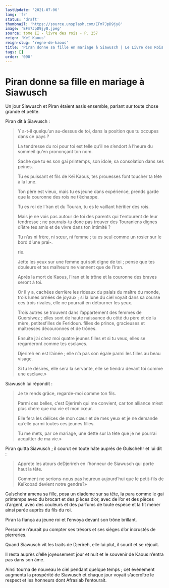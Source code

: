```yaml
---
lastUpdate: '2021-07-06'
lang: 'fr'
status: 'draft'
thumbnail: 'https://source.unsplash.com/EFm7JpD9jy8'
image: 'EFm7JpD9jy8.jpeg'
source: tome II - livre des rois - P. 257
reign: 'Keï Kaous'
reign-slug: 'regne-de-kaous'
title: 'Piran donne sa fille en mariage à Siawusch | Le Livre des Rois | Shâhnâmeh'
tags: []
order: '090'
---
```


# Piran donne sa fille en mariage à Siawusch

Un jour Siawusch et Piran étaient assis ensemble, parlant sur toute chose grande et petite.

Piran dit à Siawusch :

> Y a-t-il quelqu’un au-dessus de toi, dans la position que tu occupes dans ce pays ?
>
> La tendresse du roi pour toi est telle qu’il ne s’endort à l’heure du sommeil qu’en prononçant ton nom.
>
> Sache que tu es son gai printemps, son idole, sa consolation dans ses peines.
>
> Tu es puissant et fils de Keï Kaous, tes prouesses font toucher ta tête à la lune.
>
> Ton père est vieux, mais tu es jeune dans expérience, prends garde que la couronne des rois ne t’échappe.
>
> Tu es roi de l’Iran et du Touran, tu es le vaillant héritier des rois.
>
> Mais je ne vois pas autour de toi des parents qui t’entourent de leur tendresse ; ne pourrais-tu donc pas trouver des Touraniens dignes d’être tes amis et de vivre dans ton intimité ?
>
> Tu n’as ni frère, ni sœur, ni femme ; tu es seul comme un rosier sur le bord d’une prai-.
>
> rie.
>
> Jette les yeux sur une femme qui soit digne de toi ; pense que tes douleurs et tes malheurs ne viennent que de l’Iran.
>
> Après la mort de Kaous, l’Iran et le trône et la couronne des braves seront à toi.
>
> Or il y a, cachées derrière les rideaux du palais du maître du monde, trois lunes ornées de joyaux ; si la lune du ciel voyait dans sa course ces trois rivales, elle ne pourrait en détourner les yeux.
>
> Trois autres se trouvent dans l’appartement des femmes de Guersiwez ; elles sont de haute naissance du côté du père et de la mère, petitesfilles de Feridoun. filles de prince, gracieuses et maîtresses découronnes et de trônes.
>
> Ensuite j’ai chez moi quatre jeunes filles et si tu veux, elles se regarderont comme tes esclaves.
>
> Djerireh en est l’aînée ; elle n’a pas son égale parmi les filles au beau visage.
>
> Si tu le désires, elle sera la servante, elle se tiendra devant toi comme une esclave.»

Siawusch lui répondit :

> Je te rends grâce, regarde-moi comme ton fils.
>
> Parmi ces belles, c’est Djerireh qui me convient, car ton alliance m’est plus chère que ma vie et mon cœur.
>
> Elle fera les délices de mon cœur et de mes yeux et je ne demande qu’elle parmi toutes ces jeunes filles.
>
> Tu me mets, par ce mariage, une dette sur la tête que je ne pourrai acquitter de ma vie.»

Piran quitta Siawusch ; il courut en toute hâte auprès de Gulschehr et lui dit :

> Apprète les atours deDjerireh en l’honneur de Siawusch qui porte haut la tête.
>
> Comment ne serions-nous pas heureux aujourd’hui que le petit-fils de Keïkobad devient notre gendre?»

Gulschehr amena sa fille, posa un diadème sur sa tête, la para comme le gai printemps avec du brocart et des pièces d’or, avec de l’or et des pièces d’argent, avec des couleurs et des parfums de toute espèce et la fit mener ainsi parée auprès du fils du roi.

Piran la fiança au jeune roi et l’envoya devant son trône brillant.

Personne n’aurait pu compter ses trésors et ses sièges d’or incrustés de pierreries.

Quand Siawusch vit les traits de Djerireh, elle lui plut, il sourit et se réjouit.

Il resta auprès d’elle joyeusement jour et nuit et le souvenir de Kaous n’entra pas dans son âme.

Ainsi tourna de nouveau le ciel pendant quelque temps ; cet événement augmenta la prospérité de Siawusch et chaque jour voyait s’accroître le respect et les honneurs dont Afrasiab l’entourait.
